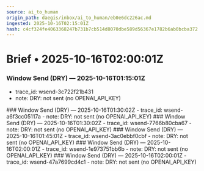 ```yaml
---
source: ai_to_human
origin_path: daegis/inbox/ai_to_human/eb0e6dc226ac.md
ingested: 2025-10-16T02:15:01Z
hash: c4cf324fe4063368247b731b7cb514d8070dbe589d56367e1782b6ab0bcba372
---
```

# Brief • 2025-10-16T02:00:01Z

### Window Send (DRY) — 2025-10-16T01:15:01Z
- trace_id: wsend-3c722f21b431
- note: DRY: not sent (no OPENAI_API_KEY)

<bundle snapshot omitted>
### Window Send (DRY) — 2025-10-16T01:30:02Z
- trace_id: wsend-a6f3cc05117a
- note: DRY: not sent (no OPENAI_API_KEY)

<bundle snapshot omitted>
### Window Send (DRY) — 2025-10-16T01:30:02Z
- trace_id: wsend-7766b80cba67
- note: DRY: not sent (no OPENAI_API_KEY)

<bundle snapshot omitted>
### Window Send (DRY) — 2025-10-16T01:45:01Z
- trace_id: wsend-3ac0ebbf0cbf
- note: DRY: not sent (no OPENAI_API_KEY)

<bundle snapshot omitted>
### Window Send (DRY) — 2025-10-16T02:00:01Z
- trace_id: wsend-1e973751bb6b
- note: DRY: not sent (no OPENAI_API_KEY)

<bundle snapshot omitted>
### Window Send (DRY) — 2025-10-16T02:00:01Z
- trace_id: wsend-47a7699cd4c1
- note: DRY: not sent (no OPENAI_API_KEY)

<bundle snapshot omitted>

